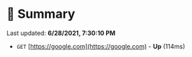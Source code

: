 # 📖 Summary
Last updated: **6/28/2021, 7:30:10 PM**

- `GET` [https://google.com](https://google.com) - **Up** (114ms)
